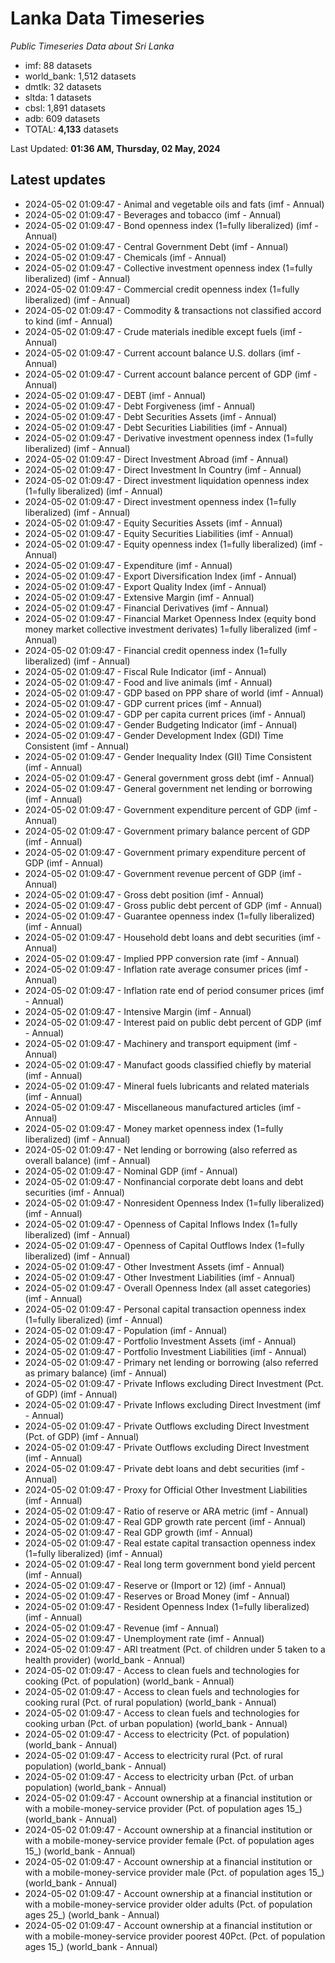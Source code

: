 # Lanka Data Timeseries
*Public Timeseries Data about Sri Lanka*

* imf: 88 datasets
* world_bank: 1,512 datasets
* dmtlk: 32 datasets
* sltda: 1 datasets
* cbsl: 1,891 datasets
* adb: 609 datasets
* TOTAL: **4,133** datasets

Last Updated: **01:36 AM, Thursday, 02 May, 2024**

## Latest updates

* 2024-05-02 01:09:47 - Animal and vegetable oils and fats (imf - Annual)
* 2024-05-02 01:09:47 - Beverages and tobacco (imf - Annual)
* 2024-05-02 01:09:47 - Bond openness index (1=fully liberalized) (imf - Annual)
* 2024-05-02 01:09:47 - Central Government Debt (imf - Annual)
* 2024-05-02 01:09:47 - Chemicals (imf - Annual)
* 2024-05-02 01:09:47 - Collective investment openness index (1=fully liberalized) (imf - Annual)
* 2024-05-02 01:09:47 - Commercial credit openness index (1=fully liberalized) (imf - Annual)
* 2024-05-02 01:09:47 - Commodity & transactions not classified accord to kind (imf - Annual)
* 2024-05-02 01:09:47 - Crude materials inedible except fuels (imf - Annual)
* 2024-05-02 01:09:47 - Current account balance U.S. dollars (imf - Annual)
* 2024-05-02 01:09:47 - Current account balance percent of GDP (imf - Annual)
* 2024-05-02 01:09:47 - DEBT (imf - Annual)
* 2024-05-02 01:09:47 - Debt Forgiveness (imf - Annual)
* 2024-05-02 01:09:47 - Debt Securities Assets (imf - Annual)
* 2024-05-02 01:09:47 - Debt Securities Liabilities (imf - Annual)
* 2024-05-02 01:09:47 - Derivative investment openness index (1=fully liberalized) (imf - Annual)
* 2024-05-02 01:09:47 - Direct Investment Abroad (imf - Annual)
* 2024-05-02 01:09:47 - Direct Investment In Country (imf - Annual)
* 2024-05-02 01:09:47 - Direct investment liquidation openness index (1=fully liberalized) (imf - Annual)
* 2024-05-02 01:09:47 - Direct investment openness index (1=fully liberalized) (imf - Annual)
* 2024-05-02 01:09:47 - Equity Securities Assets (imf - Annual)
* 2024-05-02 01:09:47 - Equity Securities Liabilities (imf - Annual)
* 2024-05-02 01:09:47 - Equity openness index (1=fully liberalized) (imf - Annual)
* 2024-05-02 01:09:47 - Expenditure (imf - Annual)
* 2024-05-02 01:09:47 - Export Diversification Index (imf - Annual)
* 2024-05-02 01:09:47 - Export Quality Index (imf - Annual)
* 2024-05-02 01:09:47 - Extensive Margin (imf - Annual)
* 2024-05-02 01:09:47 - Financial Derivatives (imf - Annual)
* 2024-05-02 01:09:47 - Financial Market Openness Index (equity bond money market collective investment derivates) 1=fully liberalized (imf - Annual)
* 2024-05-02 01:09:47 - Financial credit openness index (1=fully liberalized) (imf - Annual)
* 2024-05-02 01:09:47 - Fiscal Rule Indicator (imf - Annual)
* 2024-05-02 01:09:47 - Food and live animals (imf - Annual)
* 2024-05-02 01:09:47 - GDP based on PPP share of world (imf - Annual)
* 2024-05-02 01:09:47 - GDP current prices (imf - Annual)
* 2024-05-02 01:09:47 - GDP per capita current prices (imf - Annual)
* 2024-05-02 01:09:47 - Gender Budgeting Indicator (imf - Annual)
* 2024-05-02 01:09:47 - Gender Development Index (GDI) Time Consistent (imf - Annual)
* 2024-05-02 01:09:47 - Gender Inequality Index (GII) Time Consistent (imf - Annual)
* 2024-05-02 01:09:47 - General government gross debt (imf - Annual)
* 2024-05-02 01:09:47 - General government net lending or borrowing (imf - Annual)
* 2024-05-02 01:09:47 - Government expenditure percent of GDP (imf - Annual)
* 2024-05-02 01:09:47 - Government primary balance percent of GDP (imf - Annual)
* 2024-05-02 01:09:47 - Government primary expenditure percent of GDP (imf - Annual)
* 2024-05-02 01:09:47 - Government revenue percent of GDP (imf - Annual)
* 2024-05-02 01:09:47 - Gross debt position (imf - Annual)
* 2024-05-02 01:09:47 - Gross public debt percent of GDP (imf - Annual)
* 2024-05-02 01:09:47 - Guarantee openness index (1=fully liberalized) (imf - Annual)
* 2024-05-02 01:09:47 - Household debt loans and debt securities (imf - Annual)
* 2024-05-02 01:09:47 - Implied PPP conversion rate (imf - Annual)
* 2024-05-02 01:09:47 - Inflation rate average consumer prices (imf - Annual)
* 2024-05-02 01:09:47 - Inflation rate end of period consumer prices (imf - Annual)
* 2024-05-02 01:09:47 - Intensive Margin (imf - Annual)
* 2024-05-02 01:09:47 - Interest paid on public debt percent of GDP (imf - Annual)
* 2024-05-02 01:09:47 - Machinery and transport equipment (imf - Annual)
* 2024-05-02 01:09:47 - Manufact goods classified chiefly by material (imf - Annual)
* 2024-05-02 01:09:47 - Mineral fuels lubricants and related materials (imf - Annual)
* 2024-05-02 01:09:47 - Miscellaneous manufactured articles (imf - Annual)
* 2024-05-02 01:09:47 - Money market openness index (1=fully liberalized) (imf - Annual)
* 2024-05-02 01:09:47 - Net lending or borrowing (also referred as overall balance) (imf - Annual)
* 2024-05-02 01:09:47 - Nominal GDP (imf - Annual)
* 2024-05-02 01:09:47 - Nonfinancial corporate debt loans and debt securities (imf - Annual)
* 2024-05-02 01:09:47 - Nonresident Openness Index (1=fully liberalized) (imf - Annual)
* 2024-05-02 01:09:47 - Openness of Capital Inflows Index (1=fully liberalized) (imf - Annual)
* 2024-05-02 01:09:47 - Openness of Capital Outflows Index (1=fully liberalized) (imf - Annual)
* 2024-05-02 01:09:47 - Other Investment Assets (imf - Annual)
* 2024-05-02 01:09:47 - Other Investment Liabilities (imf - Annual)
* 2024-05-02 01:09:47 - Overall Openness Index (all asset categories) (imf - Annual)
* 2024-05-02 01:09:47 - Personal capital transaction openness index (1=fully liberalized) (imf - Annual)
* 2024-05-02 01:09:47 - Population (imf - Annual)
* 2024-05-02 01:09:47 - Portfolio Investment Assets (imf - Annual)
* 2024-05-02 01:09:47 - Portfolio Investment Liabilities (imf - Annual)
* 2024-05-02 01:09:47 - Primary net lending or borrowing (also referred as primary balance) (imf - Annual)
* 2024-05-02 01:09:47 - Private Inflows excluding Direct Investment (Pct. of GDP) (imf - Annual)
* 2024-05-02 01:09:47 - Private Inflows excluding Direct Investment (imf - Annual)
* 2024-05-02 01:09:47 - Private Outflows excluding Direct Investment (Pct. of GDP) (imf - Annual)
* 2024-05-02 01:09:47 - Private Outflows excluding Direct Investment (imf - Annual)
* 2024-05-02 01:09:47 - Private debt loans and debt securities (imf - Annual)
* 2024-05-02 01:09:47 - Proxy for Official Other Investment Liabilities (imf - Annual)
* 2024-05-02 01:09:47 - Ratio of reserve or ARA metric (imf - Annual)
* 2024-05-02 01:09:47 - Real GDP growth rate percent (imf - Annual)
* 2024-05-02 01:09:47 - Real GDP growth (imf - Annual)
* 2024-05-02 01:09:47 - Real estate capital transaction openness index (1=fully liberalized) (imf - Annual)
* 2024-05-02 01:09:47 - Real long term government bond yield percent (imf - Annual)
* 2024-05-02 01:09:47 - Reserve or (Import or 12) (imf - Annual)
* 2024-05-02 01:09:47 - Reserves or Broad Money (imf - Annual)
* 2024-05-02 01:09:47 - Resident Openness Index (1=fully liberalized) (imf - Annual)
* 2024-05-02 01:09:47 - Revenue (imf - Annual)
* 2024-05-02 01:09:47 - Unemployment rate (imf - Annual)
* 2024-05-02 01:09:47 - ARI treatment (Pct. of children under 5 taken to a health provider) (world_bank - Annual)
* 2024-05-02 01:09:47 - Access to clean fuels and technologies for cooking (Pct. of population) (world_bank - Annual)
* 2024-05-02 01:09:47 - Access to clean fuels and technologies for cooking rural (Pct. of rural population) (world_bank - Annual)
* 2024-05-02 01:09:47 - Access to clean fuels and technologies for cooking urban (Pct. of urban population) (world_bank - Annual)
* 2024-05-02 01:09:47 - Access to electricity (Pct. of population) (world_bank - Annual)
* 2024-05-02 01:09:47 - Access to electricity rural (Pct. of rural population) (world_bank - Annual)
* 2024-05-02 01:09:47 - Access to electricity urban (Pct. of urban population) (world_bank - Annual)
* 2024-05-02 01:09:47 - Account ownership at a financial institution or with a mobile-money-service provider (Pct. of population ages 15_) (world_bank - Annual)
* 2024-05-02 01:09:47 - Account ownership at a financial institution or with a mobile-money-service provider female (Pct. of population ages 15_) (world_bank - Annual)
* 2024-05-02 01:09:47 - Account ownership at a financial institution or with a mobile-money-service provider male (Pct. of population ages 15_) (world_bank - Annual)
* 2024-05-02 01:09:47 - Account ownership at a financial institution or with a mobile-money-service provider older adults (Pct. of population ages 25_) (world_bank - Annual)
* 2024-05-02 01:09:47 - Account ownership at a financial institution or with a mobile-money-service provider poorest 40Pct. (Pct. of population ages 15_) (world_bank - Annual)